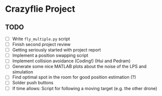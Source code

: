 # Crazyflie Project

## TODO


- [ ] Write `fly_multiple.py` script
- [ ] Finish second project review
- [ ] Getting seriously started with project report
- [ ] Implement a position swapping script
- [ ] Implement collision avoidance (Coding!) (Hui and Pedram)
- [ ] Generate some nice MATLAB plots about the noise of the LPS and simulation
- [ ] Find optimal spot in the room for good position estimation (?) 
- [ ] Solder push buttons
- [ ] If time allows: Script for following a moving target (e.g. the other drone)
